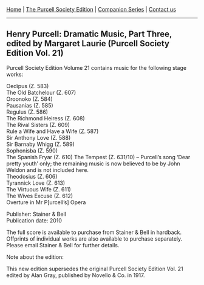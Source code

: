 [Home](/index.md)  |  [The Purcell Society Edition](/purcell-society-edition.md)  |  [Companion Series](/purcell-society-companion-series.md)  |  [Contact us](/contact-us.md)

***  

## Henry Purcell: Dramatic Music, Part Three, edited by Margaret Laurie (Purcell Society Edition Vol. 21)  

Purcell Society Edition Volume 21 contains music for the following stage works:  

Oedipus (Z. 583)  
The Old Batchelour (Z. 607)  
Oroonoko (Z. 584)  
Pausanias (Z. 585)  
Regulus (Z. 586)  
The Richmond Heiress (Z. 608)  
The Rival Sisters (Z. 609)  
Rule a Wife and Have a Wife (Z. 587)  
Sir Anthony Love (Z. 588)  
Sir Barnaby Whigg (Z. 589)  
Sophonisba (Z. 590)  
The Spanish Fryar (Z. 610) 
The Tempest (Z. 631/10) – Purcell’s song ‘Dear pretty youth’ only; the remaining music is now believed to be by John Weldon and is not included here.  
Theodosius (Z. 606)  
Tyrannick Love (Z. 613)  
The Virtuous Wife (Z. 611)  
The Wives Excuse (Z. 612)  
Overture in Mr P[urcell’s] Opera  

Publisher: Stainer & Bell  
Publication date: 2010  

The full score is available to purchase from Stainer & Bell in hardback. Offprints of individual works are also available to purchase separately. Please email Stainer & Bell for further details.  

Note about the edition:  

This new edition supersedes the original Purcell Society Edition Vol. 21 edited by Alan Gray, published by Novello & Co. in 1917.  
